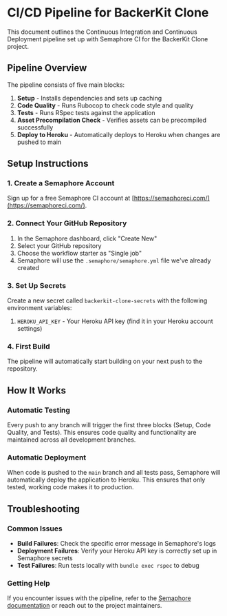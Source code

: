 # CI/CD Pipeline for BackerKit Clone

This document outlines the Continuous Integration and Continuous Deployment pipeline set up with Semaphore CI for the BackerKit Clone project.

## Pipeline Overview

The pipeline consists of five main blocks:

1. **Setup** - Installs dependencies and sets up caching
2. **Code Quality** - Runs Rubocop to check code style and quality
3. **Tests** - Runs RSpec tests against the application
4. **Asset Precompilation Check** - Verifies assets can be precompiled successfully
5. **Deploy to Heroku** - Automatically deploys to Heroku when changes are pushed to main

## Setup Instructions

### 1. Create a Semaphore Account

Sign up for a free Semaphore CI account at [https://semaphoreci.com/](https://semaphoreci.com/).

### 2. Connect Your GitHub Repository

1. In the Semaphore dashboard, click "Create New"
2. Select your GitHub repository
3. Choose the workflow starter as "Single job"
4. Semaphore will use the `.semaphore/semaphore.yml` file we've already created

### 3. Set Up Secrets

Create a new secret called `backerkit-clone-secrets` with the following environment variables:

1. `HEROKU_API_KEY` - Your Heroku API key (find it in your Heroku account settings)

### 4. First Build

The pipeline will automatically start building on your next push to the repository.

## How It Works

### Automatic Testing

Every push to any branch will trigger the first three blocks (Setup, Code Quality, and Tests). This ensures code quality and functionality are maintained across all development branches.

### Automatic Deployment

When code is pushed to the `main` branch and all tests pass, Semaphore will automatically deploy the application to Heroku. This ensures that only tested, working code makes it to production.

## Troubleshooting

### Common Issues

- **Build Failures**: Check the specific error message in Semaphore's logs
- **Deployment Failures**: Verify your Heroku API key is correctly set up in Semaphore secrets
- **Test Failures**: Run tests locally with `bundle exec rspec` to debug

### Getting Help

If you encounter issues with the pipeline, refer to the [Semaphore documentation](https://docs.semaphoreci.com/) or reach out to the project maintainers.
